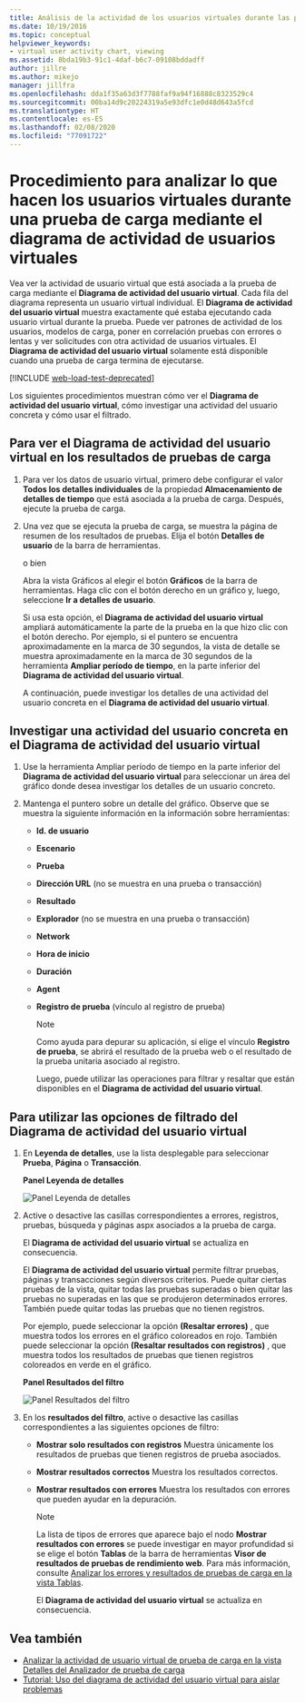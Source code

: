 ```yaml
---
title: Análisis de la actividad de los usuarios virtuales durante las pruebas de carga
ms.date: 10/19/2016
ms.topic: conceptual
helpviewer_keywords:
- virtual user activity chart, viewing
ms.assetid: 8bda19b3-91c1-4daf-b6c7-09108bddadff
author: jillre
ms.author: mikejo
manager: jillfra
ms.openlocfilehash: dda1f35a63d3f7788faf9a94f16888c8323529c4
ms.sourcegitcommit: 00ba14d9c20224319a5e93dfc1e0d48d643a5fcd
ms.translationtype: HT
ms.contentlocale: es-ES
ms.lasthandoff: 02/08/2020
ms.locfileid: "77091722"
---
```

# <a name="how-to-analyze-what-virtual-users-are-doing-during-a-load-test-using-the-virtual-user-activity-chart"></a>Procedimiento para analizar lo que hacen los usuarios virtuales durante una prueba de carga mediante el diagrama de actividad de usuarios virtuales

Vea ver la actividad de usuario virtual que está asociada a la prueba de carga mediante el **Diagrama de actividad del usuario virtual**. Cada fila del diagrama representa un usuario virtual individual. El **Diagrama de actividad del usuario virtual** muestra exactamente qué estaba ejecutando cada usuario virtual durante la prueba. Puede ver patrones de actividad de los usuarios, modelos de carga, poner en correlación pruebas con errores o lentas y ver solicitudes con otra actividad de usuarios virtuales. El **Diagrama de actividad del usuario virtual** solamente está disponible cuando una prueba de carga termina de ejecutarse.

[!INCLUDE [web-load-test-deprecated](includes/web-load-test-deprecated.md)]

Los siguientes procedimientos muestran cómo ver el **Diagrama de actividad del usuario virtual**, cómo investigar una actividad del usuario concreta y cómo usar el filtrado.

## <a name="to-view-the-virtual-user-activity-chart-in-your-load-test-results"></a>Para ver el Diagrama de actividad del usuario virtual en los resultados de pruebas de carga

1. Para ver los datos de usuario virtual, primero debe configurar el valor **Todos los detalles individuales** de la propiedad **Almacenamiento de detalles de tiempo** que está asociada a la prueba de carga. Después, ejecute la prueba de carga.

2. Una vez que se ejecuta la prueba de carga, se muestra la página de resumen de los resultados de pruebas. Elija el botón **Detalles de usuario** de la barra de herramientas.

     o bien

     Abra la vista Gráficos al elegir el botón **Gráficos** de la barra de herramientas. Haga clic con el botón derecho en un gráfico y, luego, seleccione **Ir a detalles de usuario**.

     Si usa esta opción, el **Diagrama de actividad del usuario virtual** ampliará automáticamente la parte de la prueba en la que hizo clic con el botón derecho. Por ejemplo, si el puntero se encuentra aproximadamente en la marca de 30 segundos, la vista de detalle se muestra aproximadamente en la marca de 30 segundos de la herramienta **Ampliar período de tiempo**, en la parte inferior del **Diagrama de actividad del usuario virtual**.

     A continuación, puede investigar los detalles de una actividad del usuario concreta en el **Diagrama de actividad del usuario virtual**.

## <a name="to-investigate-a-specific-users-activity-in-the-virtual-user-activity-chart"></a>Investigar una actividad del usuario concreta en el Diagrama de actividad del usuario virtual

1. Use la herramienta Ampliar período de tiempo en la parte inferior del **Diagrama de actividad del usuario virtual** para seleccionar un área del gráfico donde desea investigar los detalles de un usuario concreto.

2. Mantenga el puntero sobre un detalle del gráfico. Observe que se muestra la siguiente información en la información sobre herramientas:

   - **Id. de usuario**

   - **Escenario**

   - **Prueba**

   - **Dirección URL** (no se muestra en una prueba o transacción)

   - **Resultado**

   - **Explorador** (no se muestra en una prueba o transacción)

   - **Network**

   - **Hora de inicio**

   - **Duración**

   - **Agent**

   - **Registro de prueba** (vínculo al registro de prueba)

     > [!NOTE]
     > Como ayuda para depurar su aplicación, si elige el vínculo **Registro de prueba**, se abrirá el resultado de la prueba web o el resultado de la prueba unitaria asociado al registro.

     Luego, puede utilizar las operaciones para filtrar y resaltar que están disponibles en el **Diagrama de actividad del usuario virtual**.

## <a name="to-use-filtering-options-in-the-virtual-user-activity-chart"></a>Para utilizar las opciones de filtrado del Diagrama de actividad del usuario virtual

1. En **Leyenda de detalles**, use la lista desplegable para seleccionar **Prueba**, **Página** o **Transacción**.

    **Panel Leyenda de detalles**

    ![Panel Leyenda de detalles](../test/media/ltest_detailslegend.png)

2. Active o desactive las casillas correspondientes a errores, registros, pruebas, búsqueda y páginas aspx asociados a la prueba de carga.

    El **Diagrama de actividad del usuario virtual** se actualiza en consecuencia.

    El **Diagrama de actividad del usuario virtual** permite filtrar pruebas, páginas y transacciones según diversos criterios. Puede quitar ciertas pruebas de la vista, quitar todas las pruebas superadas o bien quitar las pruebas no superadas en las que se produjeron determinados errores. También puede quitar todas las pruebas que no tienen registros.

    Por ejemplo, puede seleccionar la opción **(Resaltar errores)** , que muestra todos los errores en el gráfico coloreados en rojo. También puede seleccionar la opción **(Resaltar resultados con registros)** , que muestra todos los resultados de pruebas que tienen registros coloreados en verde en el gráfico.

    **Panel Resultados del filtro**

    ![Panel Resultados del filtro](../test/media/ltest_filterresults.png)

3. En los **resultados del filtro**, active o desactive las casillas correspondientes a las siguientes opciones de filtro:

   - **Mostrar solo resultados con registros** Muestra únicamente los resultados de pruebas que tienen registros de prueba asociados.

   - **Mostrar resultados correctos** Muestra los resultados correctos.

   - **Mostrar resultados con errores** Muestra los resultados con errores que pueden ayudar en la depuración.

     > [!NOTE]
     > La lista de tipos de errores que aparece bajo el nodo **Mostrar resultados con errores** se puede investigar en mayor profundidad si se elige el botón **Tablas** de la barra de herramientas **Visor de resultados de pruebas de rendimiento web**. Para más información, consulte [Analizar los errores y resultados de pruebas de carga en la vista Tablas](../test/analyze-load-test-results-and-errors-in-the-tables-view.md).

     El **Diagrama de actividad del usuario virtual** se actualiza en consecuencia.

## <a name="see-also"></a>Vea también

- [Analizar la actividad de usuario virtual de prueba de carga en la vista Detalles del Analizador de prueba de carga](../test/analyze-load-test-virtual-user-activity-in-the-details-view.md)
- [Tutorial: Uso del diagrama de actividad del usuario virtual para aislar problemas](../test/walkthrough-use-the-virtual-user-activity-chart-to-isolate-issues.md)